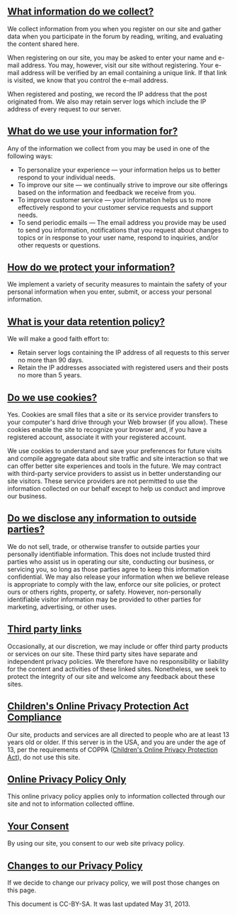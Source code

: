 <a name="collect"></a>

## [What information do we collect?](#collect)

We collect information from you when you register on our site and gather data when you participate in the forum by reading, writing, and evaluating the content shared here.

When registering on our site, you may be asked to enter your name and e-mail address. You may, however, visit our site without registering. Your e-mail address will be verified by an email containing a unique link. If that link is visited, we know that you control the e-mail address.

When registered and posting, we record the IP address that the post originated from. We also may retain server logs which include the IP address of every request to our server.

<a name="use"></a>

## [What do we use your information for?](#use)

Any of the information we collect from you may be used in one of the following ways:

*   To personalize your experience &mdash; your information helps us to better respond to your individual needs.
*   To improve our site &mdash; we continually strive to improve our site offerings based on the information and feedback we receive from you.
*   To improve customer service &mdash; your information helps us to more effectively respond to your customer service requests and support needs.
*   To send periodic emails &mdash; The email address you provide may be used to send you information, notifications that you request about changes to topics or in response to your user name, respond to inquiries, and/or other requests or questions.

<a name="protect"></a>

## [How do we protect your information?](#protect)

We implement a variety of security measures to maintain the safety of your personal information when you enter, submit, or access your personal information.

<a name="data-retention"></a>

## [What is your data retention policy?](#data-retention)

We will make a good faith effort to:

*   Retain server logs containing the IP address of all requests to this server no more than 90 days.
*   Retain the IP addresses associated with registered users and their posts no more than 5 years.

<a name="cookies"></a>

## [Do we use cookies?](#cookies)

Yes. Cookies are small files that a site or its service provider transfers to your computer's hard drive through your Web browser (if you allow). These cookies enable the site to recognize your browser and, if you have a registered account, associate it with your registered account.

We use cookies to understand and save your preferences for future visits and compile aggregate data about site traffic and site interaction so that we can offer better site experiences and tools in the future. We may contract with third-party service providers to assist us in better understanding our site visitors. These service providers are not permitted to use the information collected on our behalf except to help us conduct and improve our business.

<a name="disclose"></a>

## [Do we disclose any information to outside parties?](#disclose)

We do not sell, trade, or otherwise transfer to outside parties your personally identifiable information. This does not include trusted third parties who assist us in operating our site, conducting our business, or servicing you, so long as those parties agree to keep this information confidential. We may also release your information when we believe release is appropriate to comply with the law, enforce our site policies, or protect ours or others rights, property, or safety. However, non-personally identifiable visitor information may be provided to other parties for marketing, advertising, or other uses.

<a name="third-party"></a>

## [Third party links](#third-party)

Occasionally, at our discretion, we may include or offer third party products or services on our site. These third party sites have separate and independent privacy policies. We therefore have no responsibility or liability for the content and activities of these linked sites. Nonetheless, we seek to protect the integrity of our site and welcome any feedback about these sites.

<a name="coppa"></a>

## [Children's Online Privacy Protection Act Compliance](#coppa)

Our site, products and services are all directed to people who are at least 13 years old or older. If this server is in the USA, and you are under the age of 13, per the requirements of COPPA ([Children's Online Privacy Protection Act](http://en.wikipedia.org/wiki/Children)), do not use this site.

<a name="online"></a>

## [Online Privacy Policy Only](#online)

This online privacy policy applies only to information collected through our site and not to information collected offline.

<a name="consent"></a>

## [Your Consent](#consent)

By using our site, you consent to our web site privacy policy.

<a name="changes"></a>

## [Changes to our Privacy Policy](#changes)

If we decide to change our privacy policy, we will post those changes on this page.

This document is CC-BY-SA. It was last updated May 31, 2013.

